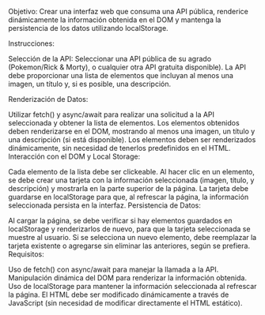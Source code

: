 Objetivo: Crear una interfaz web que consuma una API pública, renderice dinámicamente la información obtenida en el DOM y mantenga la persistencia de los datos utilizando localStorage.

Instrucciones:



Selección de la API: Seleccionar una API pública de su agrado (Pokemon/Rick & Morty), o cualquier otra API gratuita disponible). La API debe proporcionar una lista de elementos que incluyan al menos una imagen, un título y, si es posible, una descripción.

Renderización de Datos:

Utilizar fetch() y async/await para realizar una solicitud a la API seleccionada y obtener la lista de elementos.
Los elementos obtenidos deben renderizarse en el DOM, mostrando al menos una imagen, un título y una descripción (si está disponible).
Los elementos deben ser renderizados dinámicamente, sin necesidad de tenerlos predefinidos en el HTML.
Interacción con el DOM y Local Storage:

Cada elemento de la lista debe ser clickeable.
Al hacer clic en un elemento, se debe crear una tarjeta con la información seleccionada (imagen, título, y descripción) y mostrarla en la parte superior de la página.
La tarjeta debe guardarse en localStorage para que, al refrescar la página, la información seleccionada persista en la interfaz.
Persistencia de Datos:

Al cargar la página, se debe verificar si hay elementos guardados en localStorage y renderizarlos de nuevo, para que la tarjeta seleccionada se muestre al usuario.
Si se selecciona un nuevo elemento, debe reemplazar la tarjeta existente o agregarse sin eliminar las anteriores, según se prefiera.
Requisitos:

Uso de fetch() con async/await para manejar la llamada a la API.
Manipulación dinámica del DOM para renderizar la información obtenida.
Uso de localStorage para mantener la información seleccionada al refrescar la página.
El HTML debe ser modificado dinámicamente a través de JavaScript (sin necesidad de modificar directamente el HTML estático).

